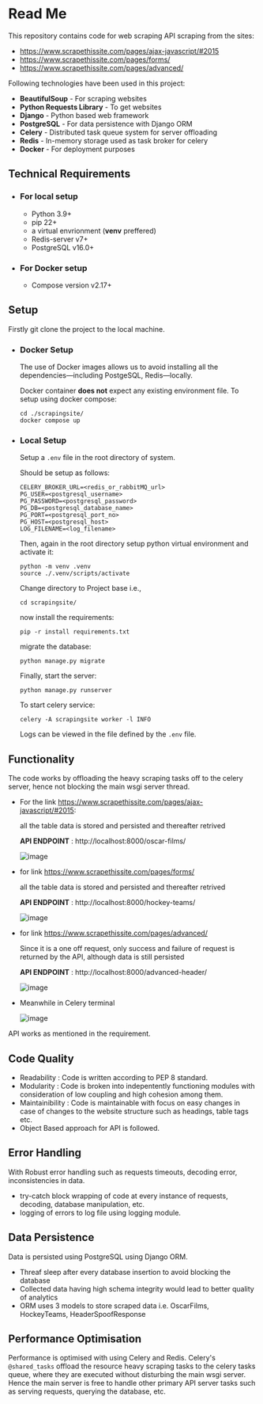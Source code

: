 # Read Me
This repository contains code for web scraping API scraping from the sites:
- https://www.scrapethissite.com/pages/ajax-javascript/#2015
- https://www.scrapethissite.com/pages/forms/
- https://www.scrapethissite.com/pages/advanced/

Following technologies have been used in this project:
- **BeautifulSoup** - For scraping websites
- **Python Requests Library** - To get websites
- **Django** - Python based web framework
- **PostgreSQL** - For data persistence with Django ORM
- **Celery** - Distributed task queue system for server offloading
- **Redis** - In-memory storage used as task broker for celery
- **Docker** - For deployment purposes

## Technical Requirements
- ### For local setup
  - Python 3.9+
  - pip 22+
  - a virtual envrionment (**venv** preffered)
  - Redis-server v7+
  - PostgreSQL v16.0+
- ### For Docker setup
  - Compose version v2.17+

## Setup
Firstly git clone the project to the local machine.

- ### Docker Setup
  The use of Docker images allows us to avoid installing all the dependencies—including PostgeSQL, Redis—locally.

  Docker container **does not** expect any existing environment file.
  To setup using docker compose:
  
  ```
  cd ./scrapingsite/
  docker compose up
  ```
- ### Local Setup
  Setup a ```.env``` file in the root directory of system.

  Should be setup as follows:
  ```
  CELERY_BROKER_URL=<redis_or_rabbitMQ_url>
  PG_USER=<postgresql_username>
  PG_PASSWORD=<postgresql_password>
  PG_DB=<postgresql_database_name>
  PG_PORT=<postgresql_port_no>
  PG_HOST=<postgresql_host>
  LOG_FILENAME=<log_filename>
  ```
  Then, again in the root directory setup python virtual environment and activate it:

  ```
  python -m venv .venv
  source ./.venv/scripts/activate
  ```
  Change directory to Project base i.e.,
  
  ```cd scrapingsite/```
  
  now install the requirements:
  
  ```pip -r install requirements.txt```

  migrate the database:
  
  ```python manage.py migrate```

  Finally, start the server:

  ```python manage.py runserver```

  To start celery service:

  ```celery -A scrapingsite worker -l INFO```
  
  Logs can be viewed in the file defined by the ```.env``` file.

## Functionality
  The code works by offloading the heavy scraping tasks off to the celery server, hence not blocking the main wsgi server thread.

  - For the link https://www.scrapethissite.com/pages/ajax-javascript/#2015:

    all the table data is stored and persisted and thereafter retrived

    **API ENDPOINT** : http://localhost:8000/oscar-films/
    
    ![image](https://github.com/Kyroyen/VakilDeskIntern/assets/70828054/e3c0cebf-2093-4529-ae7b-41c75b1500e2)

  - for link https://www.scrapethissite.com/pages/forms/
    
    all the table data is stored and persisted and thereafter retrived

    **API ENDPOINT** : http://localhost:8000/hockey-teams/

    ![image](https://github.com/Kyroyen/VakilDeskIntern/assets/70828054/fc9a59be-43ad-401b-aeec-8a72e801c373)

  - for link https://www.scrapethissite.com/pages/advanced/

    Since it is a one off request, only success and failure of request is returned by the API, although data is still persisted

    **API ENDPOINT** : http://localhost:8000/advanced-header/

    ![image](https://github.com/Kyroyen/VakilDeskIntern/assets/70828054/c158f5c6-444e-45df-b396-362d94f76307)

  - Meanwhile in Celery terminal

    ![image](https://github.com/Kyroyen/VakilDeskIntern/assets/70828054/5409a8b4-01b3-40b2-86d0-88d967c730ce)


  API works as mentioned in the requirement.

## Code Quality
 - Readability : Code is written according to PEP 8 standard.
 - Modularity : Code is broken into indepentently functioning modules with consideration of low coupling and high cohesion among them.
 - Maintainibility : Code is maintainable with focus on easy changes in case of changes to the website structure such as headings, table tags etc.
 - Object Based approach for API is followed.

## Error Handling
  With Robust error handling such as requests timeouts, decoding error, inconsistencies in data.

  - try-catch block wrapping of code at every instance of requests, decoding, database manipulation, etc.
  - logging of errors to log file using logging module.

## Data Persistence
  Data is persisted using PostgreSQL using Django ORM.
  - Threaf sleep after every database insertion to avoid blocking the database
  - Collected data having high schema integrity would lead to better quality of analytics
  - ORM uses 3 models to store scraped data i.e. OscarFilms, HockeyTeams, HeaderSpoofResponse

## Performance Optimisation
  Performance is optimised with using Celery and Redis. Celery's ```@shared_tasks``` offload the resource heavy scraping tasks to the celery tasks queue, where they are executed without disturbing the main wsgi server.
  Hence the main server is free to handle other primary API server tasks such as serving requests, querying the database, etc.
  

